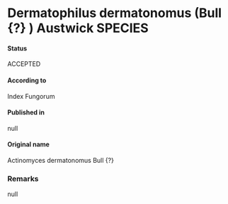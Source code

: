 # Dermatophilus dermatonomus (Bull {?} ) Austwick SPECIES

#### Status
ACCEPTED

#### According to
Index Fungorum

#### Published in
null

#### Original name
Actinomyces dermatonomus Bull {?}

### Remarks
null
